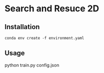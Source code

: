 # Search and Resuce 2D

## Installation
    conda env create -f environment.yaml

## Usage 

python train.py config.json